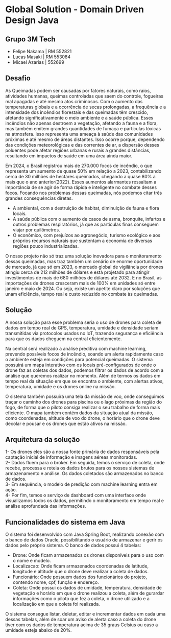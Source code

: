 # Global Solution - Domain Driven Design Java
## Grupo 3M Tech
- Felipe Nakama | RM 552821
- Lucas Masaki | RM 553084
- Micael Azarias | 552699

## Desafio
As Queimadas podem ser causadas por fatores naturais, como raios, atividades humanas, queimas controladas que saem do controle, fogueiras mal apagadas e até mesmo atos criminosos. Com o aumento das temperaturas globais e a ocorrência de secas prolongadas, a frequência e a intensidade dos incêndios florestais e das queimadas têm crescido, afetando significativamente o meio ambiente e a saúde pública. 
Esses incêndios não apenas destroem a vegetação, afetando a fauna e a flora, mas também emitem grandes quantidades de fumaça e partículas tóxicas na atmosfera. Isso representa uma ameaça à saúde das comunidades próximas e até mesmo de áreas distantes. Isso ocorre porque, dependendo das condições meteorológicas e das correntes de ar, a dispersão desses poluentes pode afetar regiões urbanas e rurais a grandes distâncias, resultando em impactos de saúde em uma área ainda maior.

Em 2024, o Brasil registrou mais de 270.000 focos de incêndio, o que representa um aumento de quase 50% em relação a 2023, contabilizando cerca de 30 milhões de hectares queimados, chegando a quase 80% a mais que o ano anterior(2022). Esses aumentos alarmantes ressaltam a importância de se agir de forma rápida e inteligente no combate desses focos. 
Focando nos problemas dessas queimadas, nós podemos citar três grandes consequências diretas.
- A ambiental, com a destruição de habitat, diminuição de fauna e flora locais.
- A saúde pública com o aumento de casos de asma, bronquite, infartos e outros problemas respiratórios, já que as partículas finas conseguem viajar por quilômetros.
- O econômico, com prejuízos ao agronegócio, turismo ecológico e aos próprios recursos naturais que sustentam a economia de diversas regiões pouco industrializadas.

O nosso projeto não só traz uma solução inovadora para o monitoramento dessas queimadas, mas traz também um cenário de enorme oportunidade de mercado, já que só em 2023, o mercado global de vigilância por drones atingiu cerca de 212 milhões de dólares e está projetado para atingir investimentos de mais de 680 milhões de dólares até 2032.
E no Brasil, as importações de drones cresceram mais de 100% em unidades só entre janeiro e maio de 2024. Ou seja, existe um apetite claro por soluções que unam eficiência, tempo real e custo reduzido no combate às queimadas.

## Solução
A nossa solução para esse problema seria o uso de drones para coleta de dados em tempo real de GPS, temperatura, umidade e densidade seriam transmitidas via protocolos usados no IoT, trazendo segurança e eficiência para que os dados cheguem na central eficientemente.

Na central será realizado a análise preditiva com machine learning, prevendo possíveis focos de incêndio, soando um alerta rapidamente caso o ambiente esteja em condições para potencial queimadas. O sistema possuirá um mapa interativo com os locais pré-configurados de onde o drone faz as coletas dos dados, podemos filtrar os dados de acordo com a análise que queremos realizar no momento. 
Além de termos os dados em tempo real da situação em que se encontra o ambiente, com alertas ativos, temperatura, umidade e os drones online na missão.

O sistema também possuirá uma tela da missão de voo, onde conseguimos traçar o caminho dos drones para piscina ou o lago próximas da região do fogo, de forma que o piloto consiga realizar o seu trabalho de forma mais eficiente.
O mapa também contém dados da situação atual da missão, como coordenadas, altitude de voo do drone, o horário que o drone deve decolar e pousar e os drones que estão ativos na missão. 

## Arquitetura da solução
1- Os drones eles são a nossa fonte primária de dados responsáveis pela captação inicial de informação e imagens aéreas monitoradas.<br>
2- Dados fluem para o broker. Em seguida, temos o serviço de coleta, onde recebe, processa e roteia os dados brutos para os nossos sistemas de armazenamento e análise. Os dados coletados são armazenados no banco de dados. <br>
3- Em sequência, o modelo de predição com machine learning entra em ação.<br>
4- Por fim, temos o serviço de dashboard com uma interface onde visualizamos todos os dados, permitindo o monitoramento em tempo real e análise aprofundada das informações.<br>

## Funcionalidades do sistema em Java
O sistema foi desenvolvido com Java Spring Boot, realizando conexão com o banco de dados Oracle, possibilitando o usuário de armazenar e gerir os dados pelo próprio sistema. 
O banco de dados possui 4 tabelas:
- Drone: Onde ficam armazenados os drones disponíveis para o uso com o nome e modelo.
- Localizacao: Onde ficam armazenados coordenadas de latitude, longitude e altitude que o drone deve realizar a coleta de dados.
- Funcionário: Onde possuem dados dos funcionários do projeto, contendo nome, cpf, função e endereço.
- Coleta: Onde possui os dados de umidade, temperatura, densidade de vegetação e horário em que o drone realizou a coleta, além de gurardar informações como o piloto que fez a coleta, o drone utilizado e a localização em que a coleta foi realizada.

O sistema consegue listar, deletar, editar e incrementar dados em cada uma dessas tabelas, além de soar um aviso de alerta caso a coleta do drone tiver com os dados de temperatura acima de 35 graus Celsius ou caso a umidade esteja abaixo de 20%.
